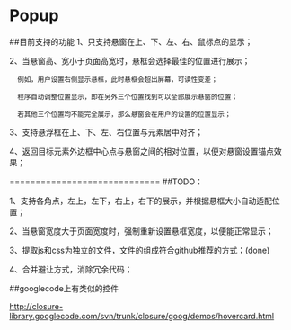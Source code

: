 Popup
=====
##目前支持的功能
1、只支持悬窗在上、下、左、右、鼠标点的显示；

2、当悬窗高、宽小于页面高宽时，悬框会选择最佳的位置进行展示；

      例如，用户设置右侧显示悬框，此时悬框会超出屏幕，可读性变差；
      
      程序自动调整位置显示，即在另外三个位置找到可以全部展示悬窗的位置；
      
      若其他三个位置均不能完全展示，那么悬窗会在用户的设置的位置显示；
      
3、支持悬浮框在上、下、左、右位置与元素居中对齐；

4、返回目标元素外边框中心点与悬窗之间的相对位置，以便对悬窗设置锚点效果；

=============================
##TODO：

1、支持各角点，左上，左下，右上，右下的展示，并根据悬框大小自动适配位置；

2、当悬窗宽度大于页面宽度时，强制重新设置悬框宽度，以便能正常显示；

3、提取js和css为独立的文件，文件的组成符合github推荐的方式；(done)

4、合并避让方式，消除冗余代码；

##googlecode上有类似的控件

http://closure-library.googlecode.com/svn/trunk/closure/goog/demos/hovercard.html
